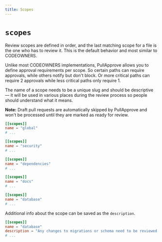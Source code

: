 ```yaml
---
title: Scopes
---
```


# `scopes`

Review scopes are defined in order, and the last matching scope for a file is the one who has to review it. This is the default behavior and most similar to CODEOWNERS.

Unlike most CODEOWNERS implementations, PullApprove allows you to define approval requirements per scope. So certain paths can require approvals, while others notify but don't block. Or more critical paths can require 2 approvals while less critical paths only require 1.

The name of a scope needs to be a unique slug and should be descriptive — it will be used in various places during the review process so people should understand what it means.

**Note:** Draft pull requests are automatically skipped by PullApprove and won't be processed until they are marked as ready for review.

```toml
[[scopes]]
name = "global"
# ...

[[scopes]]
name = "security"
# ...

[[scopes]]
name = "dependencies"
# ...

[[scopes]]
name = "docs"
# ...

[[scopes]]
name = "database"
# ...
```

Additional info about the scope can be saved as the `description`.

```toml
[[scopes]]
name = "database"
description = "Any changes to migrations or schema need to be reviewed for x, y, and z."
# ...
```
